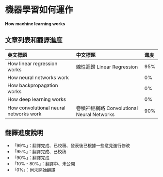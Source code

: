 # 機器學習如何運作

**How machine learning works**

## 文章列表和翻譯進度

| 英文標題 | 中文標題 | 進度 |
| :--- | :--- | :--- |
| How linear regression works | 線性迴歸 Linear Regression | 95% |
| How neural networks work |  | 0% |
| How backpropagation works |  | 0% |
| How deep learning works |  | 0% |
| How convolutional neural networks work | 卷積神經網路 Convolutional Neural Networks | 90% |

## 翻譯進度說明

* 「99%」：翻譯完成、已校稿、發表後已根據一些意見進行修改
* 「95%」：翻譯完成、已校稿
* 「90%」：翻譯完成
* 「10% - 80%」：翻譯中、未公開
* 「0%」：尚未開始翻譯




